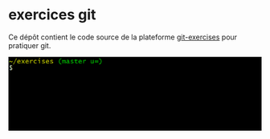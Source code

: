 # exercices git



















Ce dépôt contient le code source de la plateforme [git-exercises](https://gitexercises.fracz.com/) pour pratiquer git.



















![git-exercises](frontend/public/images/intro.gif)
